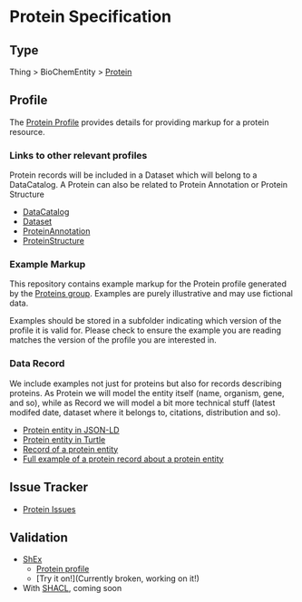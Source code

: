 # Protein Specification 

## Type

Thing > BioChemEntity > [Protein](https://bioschemas.org/Protein)

## Profile
The [Protein Profile](https://bioschemas.org/profiles/Protein) provides details for providing markup for a protein resource.

### Links to other relevant profiles

Protein records will be included in a Dataset which will belong to a DataCatalog. A Protein can also be related to Protein Annotation or Protein Structure

- [DataCatalog](https://bioschemas.org/profiles/DataCatalog/)
- [Dataset](https://bioschemas.org/profiles/Dataset/)
- [ProteinAnnotation](https://bioschemas.org/profiles/ProteinAnnotation/)
- [ProteinStructure](https://bioschemas.org/profiles/ProteinStructure/)

### Example Markup

This repository contains example markup for the Protein profile generated by the [Proteins group](https://bioschemas.org/groups/Proteins/). Examples are purely illustrative and may use fictional data. 

Examples should be stored in a subfolder indicating which version of the profile it is valid for. Please check to ensure the example you are reading matches the version of the profile you are interested in. 

### Data Record

We include examples not just for proteins but also for records describing proteins. As Protein we will model the entity itself (name, organism, gene, and so), while as Record we will model a bit more technical stuff (latest modifed date, dataset where it belongs to, citations, distribution and so).

- [Protein entity in JSON-LD](https://github.com/BioSchemas/specifications/blob/master/Protein/examples/ProteinEntity-with-context.json)
- [Protein entity in Turtle](https://github.com/BioSchemas/specifications/blob/master/Protein/examples/ProteinEntity-with-context.n3)
- [Record of a protein entity](https://github.com/BioSchemas/specifications/blob/master/Protein/examples/ProteinRecord.json)
- [Full example of a protein record about a protein entity](https://github.com/BioSchemas/specifications/blob/master/Protein/examples/ProteinRecordAndEntity_wtihContext.json)

## Issue Tracker 
- [Protein Issues](https://github.com/BioSchemas/bioschemas/labels/type%3A%20Protein)
## Validation
- [ShEx](http://shex.io/shex-primer/index.html)
  - [Protein profile](https://github.com/BioSchemas/specifications/blob/master/Protein/ProteinEntity-with-context.shex)
  - [Try it on!](Currently broken, working on it!) 
- With [SHACL](https://www.w3.org/TR/shacl/), coming soon

